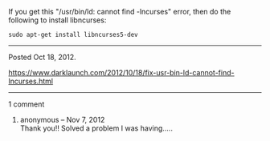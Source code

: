 If you get this "/usr/bin/ld: cannot find -lncurses" error, then do the following to install libncurses:

```
sudo apt-get install libncurses5-dev
```

---

Posted Oct 18, 2012.

https://www.darklaunch.com/2012/10/18/fix-usr-bin-ld-cannot-find-lncurses.html

---

1 comment

<ol>
    <li>
        <div>
            anonymous &ndash; Nov 7, 2012
            <div>
Thank you!! Solved a problem I was having.....
            </div>
        </div>
    </li>
</ol>
